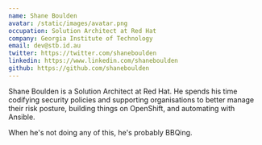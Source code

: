 ```yaml
---
name: Shane Boulden
avatar: /static/images/avatar.png
occupation: Solution Architect at Red Hat
company: Georgia Institute of Technology
email: dev@stb.id.au
twitter: https://twitter.com/shaneboulden
linkedin: https://www.linkedin.com/shaneboulden
github: https://github.com/shaneboulden
---
```


Shane Boulden is a Solution Architect at Red Hat. He spends his time codifying security policies and supporting organisations to better manage their risk posture, building things on OpenShift, and automating with Ansible.

When he's not doing any of this, he's probably BBQing.
